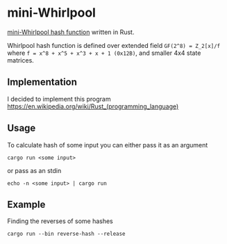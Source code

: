 # mini-Whirlpool

[mini-Whirlpool hash function](https://en.wikipedia.org/wiki/Whirlpool_(hash_function)) written in Rust.

Whirlpool hash function is defined over extended field `GF(2^8) = Z_2[x]/f` where `f = x^8 + x^5 + x^3 + x + 1 (0x12B)`, and smaller 4x4 state matrices.

## Implementation
I decided to implement this program https://en.wikipedia.org/wiki/Rust_(programming_language)
## Usage

To calculate hash of some input you can either pass it as an argument

```
cargo run <some input>
```

or pass as an stdin

```
echo -n <some input> | cargo run
```


## Example

Finding the reverses of some hashes

```
cargo run --bin reverse-hash --release
```
